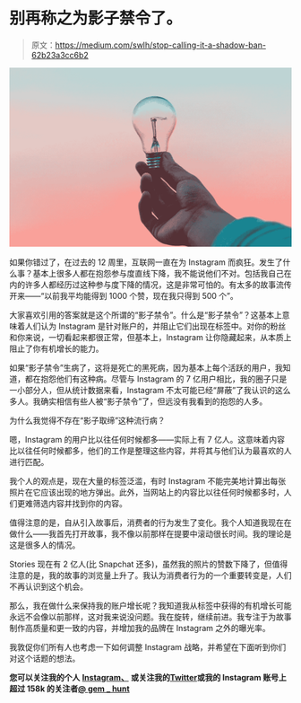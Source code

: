 # 别再称之为影子禁令了。

> 原文：<https://medium.com/swlh/stop-calling-it-a-shadow-ban-62b23a3cc6b2>

![](img/b7799397944438998bd53eb4ab5afc05.png)

如果你错过了，在过去的 12 周里，互联网一直在为 Instagram 而疯狂。发生了什么事？基本上很多人都在抱怨参与度直线下降，我不能说他们不对。包括我自己在内的许多人都经历过这种参与度下降的情况，这是非常可怕的。有太多的故事流传开来——“以前我平均能得到 1000 个赞，现在我只得到 500 个”。

大家喜欢引用的答案就是这个所谓的“影子禁令”。什么是“影子禁令”？这基本上意味着人们认为 Instagram 是针对账户的，并阻止它们出现在标签中。对你的粉丝和你来说，一切看起来都很正常，但基本上，Instagram 让你隐藏起来，从本质上阻止了你有机增长的能力。

如果“影子禁令”生病了，这将是死亡的黑死病，因为基本上每个活跃的用户，我知道，都在抱怨他们有这种病。尽管与 Instagram 的 7 亿用户相比，我的圈子只是一小部分人，但从统计数据来看，Instagram 不太可能已经“屏蔽”了我认识的这么多人。我确实相信有些人被“影子禁令”了，但远没有我看到的抱怨的人多。

为什么我觉得不存在“影子取缔”这种流行病？

嗯，Instagram 的用户比以往任何时候都多——实际上有 7 亿人。这意味着内容比以往任何时候都多，他们的工作是整理这些内容，并将其与他们认为最喜欢的人进行匹配。

我个人的观点是，现在大量的标签泛滥，有时 Instagram 不能完美地计算出每张照片在它应该出现的地方弹出。此外，当网站上的内容比以往任何时候都多时，人们更难筛选内容并找到你的内容。

值得注意的是，自从引入故事后，消费者的行为发生了变化。我个人知道我现在在做什么——我首先打开故事，我不像以前那样在提要中滚动很长时间。我的理论是这是很多人的情况。

Stories 现在有 2 亿人(比 Snapchat 还多)，虽然我的照片的赞数下降了，但值得注意的是，我的故事的浏览量上升了。我认为消费者行为的一个重要转变是，人们不再认识到这个机会。

那么，我在做什么来保持我的账户增长呢？我知道我从标签中获得的有机增长可能永远不会像以前那样，这对我来说没问题。我在旋转，继续前进。我专注于为故事制作高质量和更一致的内容，并增加我的品牌在 Instagram 之外的曝光率。

我敦促你们所有人也考虑一下如何调整 Instagram 战略，并希望在下面听到你们对这个话题的想法。

**您可以关注我的个人** [**Instagram、**](https://www.instagram.com/catcason/) **或关注我的**[**Twitter**](https://twitter.com/catcason)**或我的 Instagram 账号上超过 158k 的关注者**[**@ gem _ hunt**](https://www.instagram.com/gem_hunt/)